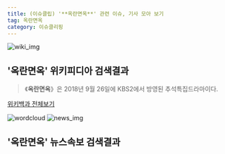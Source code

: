 ```yaml
---
title: (이슈클립) '**옥란면옥**' 관련 이슈, 기사 모아 보기
tag: 옥란면옥
category: 이슈클리핑
---
```

![wiki_img](https://user-images.githubusercontent.com/42597476/44503234-41136a80-a6d0-11e8-9071-6fc6418eafe4.png)
## **'**옥란면옥**'** 위키피디아 검색결과
>《**옥란면옥**》은 2018년 9월 26일에 KBS2에서 방영된 추석특집드라마이다.

<a href="https://ko.wikipedia.org/wiki/옥란면옥" target="_blank">위키백과 전체보기</a>

![wordcloud](https://s3.ap-northeast-2.amazonaws.com/lyrics101-wordcloud/2018-09-27-1537998283.png)
![news_img](https://user-images.githubusercontent.com/42597476/44507050-1206f400-a6e4-11e8-8d98-7ffbfebb353f.png)
## **'**옥란면옥**'** 뉴스속보 검색결과

